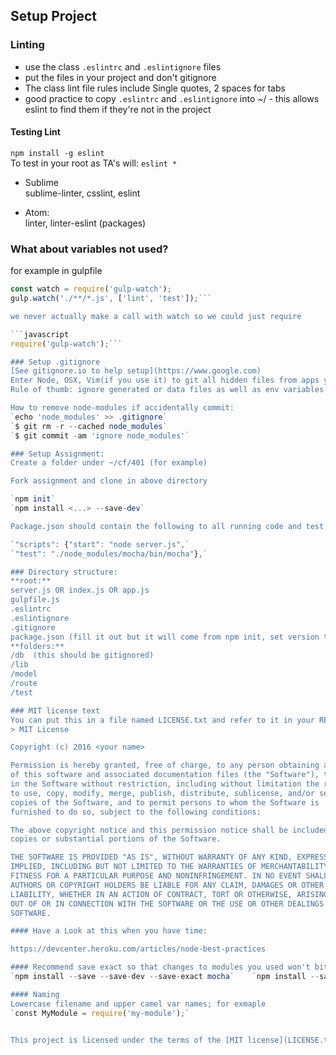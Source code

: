 ## Setup Project
### Linting
+ use the class `.eslintrc` and `.eslintignore` files
+ put the files in your project and don't gitignore  
+ The class lint file rules include Single quotes, 2 spaces for tabs  
+ good practice to copy `.eslintrc` and `.eslintignore`  into ~/ - this allows eslint to find them if they're not in the project

#### Testing Lint  
```npm install -g eslint```  
To test in your root as TA's will:  ```eslint *```  
* Sublime  
  sublime-linter, csslint, eslint

* Atom:  
  linter, linter-eslint (packages)

### What about variables not used?

  for example in gulpfile

  ```javascript
  const watch = require('gulp-watch');
  gulp.watch('./**/*.js', ['lint', 'test']);```

  we never actually make a call with watch so we could just require

```javascript
  require('gulp-watch');```  

### Setup .gitignore
[See gitignore.io to help setup](https://www.google.com)  
Enter Node, OSX, Vim(if you use it) to git all hidden files from apps you use
Rule of thumb: ignore generated or data files as well as env variables

How to remove node-modules if accidentally commit:    
`echo 'node_modules' >> .gitignore`  
`$ git rm -r --cached node_modules`  
`$ git commit -am 'ignore node_modules'`

### Setup Assignment:
Create a folder under ~/cf/401 (for example)

Fork assignment and clone in above directory

`npm init`  
`npm install <...> --save-dev`

Package.json should contain the following to all running code and test from npm.

`"scripts": {"start": "node server.js",`  
`"test": "./node_modules/mocha/bin/mocha"},`

### Directory structure:
**root:**   
server.js OR index.js OR app.js  
gulpfile.js  
.eslintrc  
.eslintignore  
.gitignore  
package.json (fill it out but it will come from npm init, set version to 0.1.0, set license to MIT)  
**folders:**  
/db  (this should be gitignored)  
/lib  
/model  
/route  
/test  

### MIT license text  
You can put this in a file named LICENSE.txt and refer to it in your README.md  
 > MIT License

 Copyright (c) 2016 <your name>

 Permission is hereby granted, free of charge, to any person obtaining a copy
 of this software and associated documentation files (the "Software"), to deal
 in the Software without restriction, including without limitation the rights
 to use, copy, modify, merge, publish, distribute, sublicense, and/or sell
 copies of the Software, and to permit persons to whom the Software is
 furnished to do so, subject to the following conditions:

 The above copyright notice and this permission notice shall be included in all
 copies or substantial portions of the Software.

 THE SOFTWARE IS PROVIDED "AS IS", WITHOUT WARRANTY OF ANY KIND, EXPRESS OR
 IMPLIED, INCLUDING BUT NOT LIMITED TO THE WARRANTIES OF MERCHANTABILITY,
 FITNESS FOR A PARTICULAR PURPOSE AND NONINFRINGEMENT. IN NO EVENT SHALL THE
 AUTHORS OR COPYRIGHT HOLDERS BE LIABLE FOR ANY CLAIM, DAMAGES OR OTHER
 LIABILITY, WHETHER IN AN ACTION OF CONTRACT, TORT OR OTHERWISE, ARISING FROM,
 OUT OF OR IN CONNECTION WITH THE SOFTWARE OR THE USE OR OTHER DEALINGS IN THE
 SOFTWARE.

#### Have a Look at this when you have time:

https://devcenter.heroku.com/articles/node-best-practices

#### Recommend save exact so that changes to modules you used won't bite you  
 `npm install --save --save-dev --save-exact mocha`    `npm install --save --save-exact morgan`  

#### Naming  
Lowercase filename and upper camel var names; for exmaple   
`const MyModule = require('my-module');`


This project is licensed under the terms of the [MIT license](LICENSE.txt).
